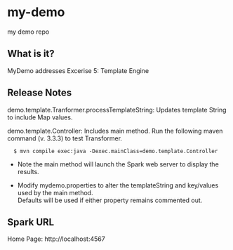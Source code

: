 # my-demo
my demo repo

  What is it?
  -----------

  MyDemo addresses Excerise 5: Template Engine


  Release Notes
  -------------

  demo.template.Tranformer.processTemplateString: Updates template String to include Map values.

  demo.template.Controller:  Includes main method.  Run the following maven command (v. 3.3.3) to test Transformer.

      $ mvn compile exec:java -Dexec.mainClass=demo.template.Controller

  
  * Note the main method will launch the Spark web server to display the results.  

  * Modify mydemo.properties to alter the templateString and key/values used by the main method.  
    Defaults will be used if either property remains commented out.  


  Spark URL
  -------------

  Home Page: http://localhost:4567
